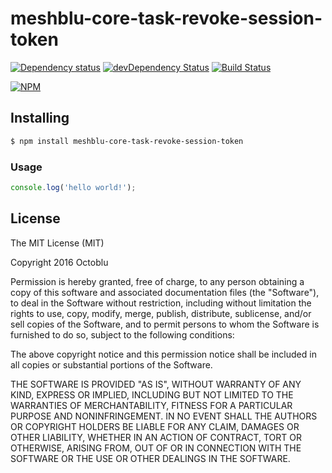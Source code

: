 # meshblu-core-task-revoke-session-token

[![Dependency status](http://img.shields.io/david/octoblu/meshblu-core-task-revoke-session-token.svg?style=flat)](https://david-dm.org/octoblu/meshblu-core-task-revoke-session-token)
[![devDependency Status](http://img.shields.io/david/dev/octoblu/meshblu-core-task-revoke-session-token.svg?style=flat)](https://david-dm.org/octoblu/meshblu-core-task-revoke-session-token#info=devDependencies)
[![Build Status](http://img.shields.io/travis/octoblu/meshblu-core-task-revoke-session-token.svg?style=flat&branch=master)](https://travis-ci.org/octoblu/meshblu-core-task-revoke-session-token)

[![NPM](https://nodei.co/npm/meshblu-core-task-revoke-session-token.svg?style=flat)](https://npmjs.org/package/meshblu-core-task-revoke-session-token)

## Installing

```bash
$ npm install meshblu-core-task-revoke-session-token
```

### Usage

```javascript
console.log('hello world!');
```

## License

The MIT License (MIT)

Copyright 2016 Octoblu

Permission is hereby granted, free of charge, to any person obtaining a copy
of this software and associated documentation files (the "Software"), to deal
in the Software without restriction, including without limitation the rights
to use, copy, modify, merge, publish, distribute, sublicense, and/or sell
copies of the Software, and to permit persons to whom the Software is
furnished to do so, subject to the following conditions:

The above copyright notice and this permission notice shall be included in all
copies or substantial portions of the Software.

THE SOFTWARE IS PROVIDED "AS IS", WITHOUT WARRANTY OF ANY KIND, EXPRESS OR
IMPLIED, INCLUDING BUT NOT LIMITED TO THE WARRANTIES OF MERCHANTABILITY,
FITNESS FOR A PARTICULAR PURPOSE AND NONINFRINGEMENT. IN NO EVENT SHALL THE
AUTHORS OR COPYRIGHT HOLDERS BE LIABLE FOR ANY CLAIM, DAMAGES OR OTHER
LIABILITY, WHETHER IN AN ACTION OF CONTRACT, TORT OR OTHERWISE, ARISING FROM,
OUT OF OR IN CONNECTION WITH THE SOFTWARE OR THE USE OR OTHER DEALINGS IN THE
SOFTWARE.
